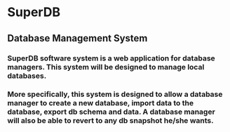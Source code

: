 # SuperDB
## Database Management System
### SuperDB software system is a web application for database managers. This system will be designed to manage local databases.
### More specifically, this system is designed to allow a database manager to create a new database, import data to the database, export db schema and data. A database manager will also be able to revert to any db snapshot he/she wants.

